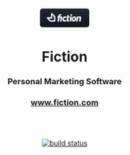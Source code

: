 <br />
<div align="center">
  <a href="https://www.fiction.com">
  <img src="./pin.png" width="100px" alt="Fiction">
  </a>
</div>

<div align="center">
  <h1>Fiction</h1>
  <h3>Personal Marketing Software</h3>
</div>

<div align="center">
  <h3>
    <a href="https://www.fiction.com">www.fiction.com</a>
  </h3>

</div>

<br/>
<br/>
<div align="center">

[![build status](https://github.com/fictionco/fiction/actions/workflows/deploy.yml/badge.svg?branch=dev)](https://github.com/vuejs/core/actions/workflows/deploy.yml)

</div>
